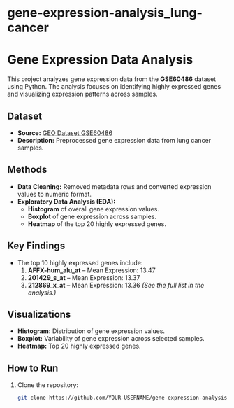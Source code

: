 # gene-expression-analysis_lung-cancer
# Gene Expression Data Analysis

This project analyzes gene expression data from the **GSE60486** dataset using Python. The analysis focuses on identifying highly expressed genes and visualizing expression patterns across samples.

## Dataset
- **Source:** [GEO Dataset GSE60486](https://www.ncbi.nlm.nih.gov/geo/query/acc.cgi?acc=GSE60486)
- **Description:** Preprocessed gene expression data from lung cancer samples.

## Methods
- **Data Cleaning:** Removed metadata rows and converted expression values to numeric format.
- **Exploratory Data Analysis (EDA):**
  - **Histogram** of overall gene expression values.
  - **Boxplot** of gene expression across samples.
  - **Heatmap** of the top 20 highly expressed genes.

## Key Findings
- The top 10 highly expressed genes include:
  1. **AFFX-hum_alu_at** – Mean Expression: 13.47
  2. **201429_s_at** – Mean Expression: 13.37
  3. **212869_x_at** – Mean Expression: 13.36
  *(See the full list in the analysis.)*

## Visualizations
- **Histogram:** Distribution of gene expression values.
- **Boxplot:** Variability of gene expression across selected samples.
- **Heatmap:** Top 20 highly expressed genes.

## How to Run
1. Clone the repository:
   ```bash
   git clone https://github.com/YOUR-USERNAME/gene-expression-analysis.git

